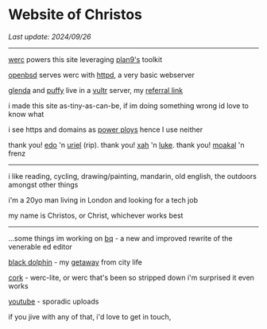 <style>body{background: url(.pix/a.avif) no-repeat bottom;}</style>

# Website of Christos

*Last update: 2024/09/26*

<hr>

[werc](//werc.cat-v.org) powers this site leveraging [plan9's](//9p.io/plan9) toolkit

[openbsd](//openbsd.org) serves werc with [httpd](//openbsdhandbook.com/services/webserver/basic_webserver/), a very basic webserver

[glenda](//glenda.cat-v.org) and [puffy](//openbsd.org/artwork.html) live in a [vultr](//vultr.com) server, my [referral link](//vultr.com/?ref=9595585)

i made this site as-tiny-as-can-be, if im doing something wrong id love to know what

i see https and domains as [power ploys](//xahlee.info/w/why_no_https.html) hence I use neither

thank you! [edo](//github.com/EdoardoLaGreca) 'n [uriel](//uriel.cat-v.org) (rip). thank you! [xah](//xahlee.info) 'n [luke](//lukesmith.xyz). thank you! [moakal](https://github.com/moakal) 'n frenz

<hr>

i like reading, cycling, drawing/painting, mandarin, old english, the outdoors amongst other things

i'm a 20yo man living in London and looking for a tech job

my name is Christos, or Christ, whichever works best

<hr>

...some things im working on
[bq](//github.com/christc4/bq) - a new and improved rewrite of the venerable ed editor

[black dolphin](https://en.wikipedia.org/wiki/Black_Dolphin_Prison) - my [getaway](http://95.179.238.202/blog/if/home/black_dolphin/) from city life 

[cork](https://github.com/christc4/cork) - werc-lite, or werc that's been so stripped down i'm surprised it even works

[youtube](//youtube.com/@avsbq) - sporadic uploads

if you jive with any of that, i'd love to get in touch, 
